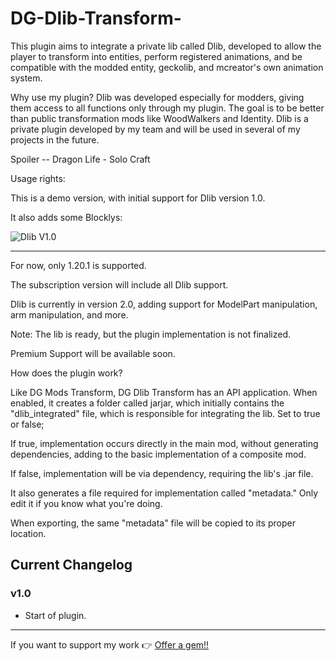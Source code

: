 # DG-Dlib-Transform-

This plugin aims to integrate a private lib called Dlib, developed to allow the player to transform into entities, perform registered animations, and be compatible with the modded entity, geckolib, and mcreator's own animation system.

Why use my plugin?
Dlib was developed especially for modders, giving them access to all functions only through my plugin. The goal is to be better than public transformation mods like WoodWalkers and Identity.
Dlib is a private plugin developed by my team and will be used in several of my projects in the future.

Spoiler -- Dragon Life - Solo Craft

Usage rights:

This is a demo version, with initial support for Dlib version 1.0.

It also adds some Blocklys:

![Dlib V1.0](https://i.ibb.co/TqqcdmPk/dlib-v1.png)

---

For now, only 1.20.1 is supported.

The subscription version will include all Dlib support.

Dlib is currently in version 2.0, adding support for ModelPart manipulation, arm manipulation, and more.

Note: The lib is ready, but the plugin implementation is not finalized.

Premium Support will be available soon.

How does the plugin work?

Like DG Mods Transform, DG Dlib Transform has an API application. When enabled, it creates a folder called jarjar, which initially contains the "dlib_integrated" file, which is responsible for integrating the lib.
Set to true or false;

If true, implementation occurs directly in the main mod, without generating dependencies, adding to the basic implementation of a composite mod.

If false, implementation will be via dependency, requiring the lib's .jar file.

It also generates a file required for implementation called "metadata." Only edit it if you know what you're doing.

When exporting, the same "metadata" file will be copied to its proper location.

## Current Changelog

### v1.0
- Start of plugin.

---

If you want to support my work 👉 [Offer a gem!!](https://ko-fi.com/L4L61GU6V3)